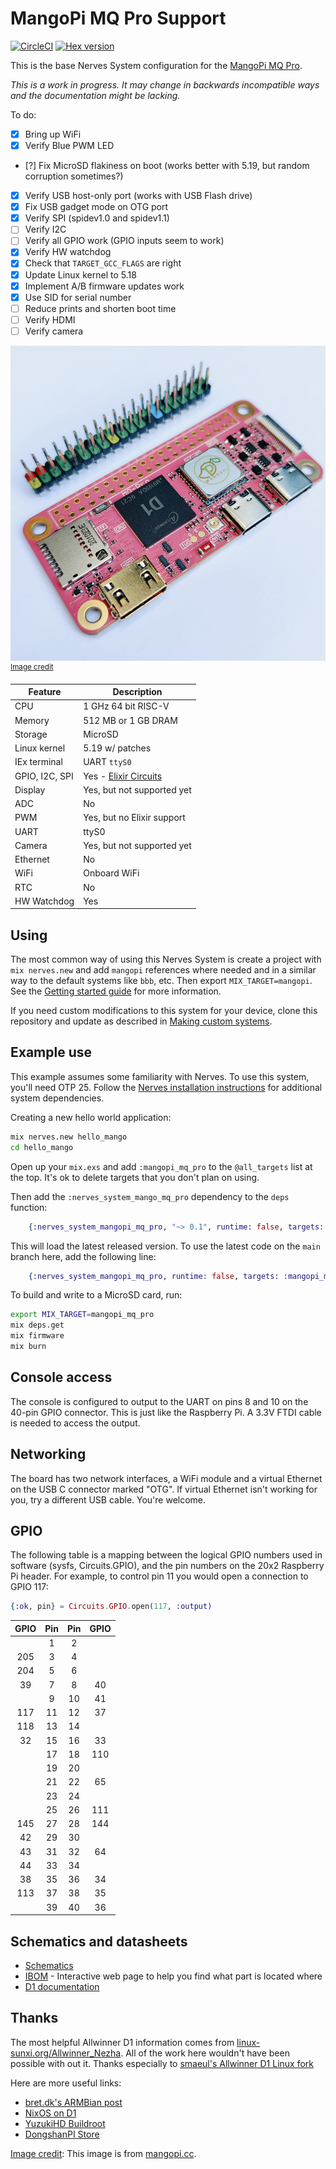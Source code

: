 # MangoPi MQ Pro Support

[![CircleCI](https://circleci.com/gh/fhunleth/nerves_system_mangopi_mq_pro.svg?style=svg)](https://circleci.com/gh/fhunleth/nerves_system_mangopi_mq_pro)
[![Hex version](https://img.shields.io/hexpm/v/nerves_system_mangopi_mq_pro.svg "Hex version")](https://hex.pm/packages/nerves_system_mangopi_mq_pro)

This is the base Nerves System configuration for the [MangoPi MQ Pro](#mangopi).

*This is a work in progress. It may change in backwards incompatible ways and the documentation might be lacking.*

To do:

- [x] Bring up WiFi
- [x] Verify Blue PWM LED
- [?] Fix MicroSD flakiness on boot (works better with 5.19, but random
  corruption sometimes?)
- [x] Verify USB host-only port (works with USB Flash drive)
- [x] Fix USB gadget mode on OTG port
- [x] Verify SPI (spidev1.0 and spidev1.1)
- [ ] Verify I2C
- [ ] Verify all GPIO work (GPIO inputs seem to work)
- [x] Verify HW watchdog
- [x] Check that `TARGET_GCC_FLAGS` are right
- [x] Update Linux kernel to 5.18
- [x] Implement A/B firmware updates work
- [x] Use SID for serial number
- [ ] Reduce prints and shorten boot time
- [ ] Verify HDMI
- [ ] Verify camera

![MangoPi MQ Pro](assets/images/mq-pro-pink-t.png)
<br><sup>[Image credit](#mangopi)</sup>

| Feature              | Description                     |
| -------------------- | ------------------------------- |
| CPU                  | 1 GHz 64 bit RISC-V             |
| Memory               | 512 MB or 1 GB DRAM             |
| Storage              | MicroSD                         |
| Linux kernel         | 5.19 w/ patches                 |
| IEx terminal         | UART `ttyS0`                    |
| GPIO, I2C, SPI       | Yes - [Elixir Circuits](https://github.com/elixir-circuits) |
| Display              | Yes, but not supported yet      |
| ADC                  | No                              |
| PWM                  | Yes, but no Elixir support      |
| UART                 | ttyS0                           |
| Camera               | Yes, but not supported yet      |
| Ethernet             | No                              |
| WiFi                 | Onboard WiFi                    |
| RTC                  | No                              |
| HW Watchdog          | Yes                             |

## Using

The most common way of using this Nerves System is create a project with `mix
nerves.new` and add `mangopi` references where needed and in a similar way
to the default systems like `bbb`, etc. Then export `MIX_TARGET=mangopi`.
See the [Getting started
guide](https://hexdocs.pm/nerves/getting-started.html#creating-a-new-nerves-app)
for more information.

If you need custom modifications to this system for your device, clone this
repository and update as described in [Making custom
systems](https://hexdocs.pm/nerves/customizing-systems.html).

## Example use

This example assumes some familiarity with Nerves. To use this system, you'll
need OTP 25. Follow the [Nerves installation
instructions](https://github.com/nerves-project/nerves/blob/main/docs/Installation.md)
for additional system dependencies.

Creating a new hello world application:

```sh
mix nerves.new hello_mango
cd hello_mango
```

Open up your `mix.exs` and add `:mangopi_mq_pro` to the `@all_targets` list at
the top. It's ok to delete targets that you don't plan on using.

Then add the `:nerves_system_mango_mq_pro` dependency to the `deps` function:

```elixir
    {:nerves_system_mangopi_mq_pro, "~> 0.1", runtime: false, targets: :mangopi_mq_pro},
```

This will load the latest released version. To use the latest code on the `main`
branch here, add the following line:

```elixir
    {:nerves_system_mangopi_mq_pro, runtime: false, targets: :mangopi_mq_pro, nerves: [compile: true], git: "https://github.com/fhunleth/nerves_system_mangopi_mq_pro", branch: "main"}
```

To build and write to a MicroSD card, run:

```sh
export MIX_TARGET=mangopi_mq_pro
mix deps.get
mix firmware
mix burn
```

## Console access

The console is configured to output to the UART on pins 8 and 10 on the 40-pin
GPIO connector. This is just like the Raspberry Pi. A 3.3V FTDI cable is needed
to access the output.

## Networking

The board has two network interfaces, a WiFi module and a virtual Ethernet on
the USB C connector marked "OTG". If virtual Ethernet isn't working for you, try
a different USB cable. You're welcome.

## GPIO

The following table is a mapping between the logical GPIO numbers used in
software (sysfs, Circuits.GPIO), and the pin numbers on the 20x2 Raspberry Pi
header. For example, to control pin 11 you would open a connection to GPIO 117:

```elixir
{:ok, pin} = Circuits.GPIO.open(117, :output)
```

| GPIO | Pin | Pin | GPIO |
| :--: | :-: | :-: | :--: |
|      | 1   | 2   |      |
| 205  | 3   | 4   |      |
| 204  | 5   | 6   |      |
| 39   | 7   | 8   | 40   |
|      | 9   | 10  | 41   |
| 117  | 11  | 12  | 37   |
| 118  | 13  | 14  |      |
| 32   | 15  | 16  | 33   |
|      | 17  | 18  | 110  |
|      | 19  | 20  |      |
|      | 21  | 22  | 65   |
|      | 23  | 24  |      |
|      | 25  | 26  | 111  |
| 145  | 27  | 28  | 144  |
| 42   | 29  | 30  |      |
| 43   | 31  | 32  | 64   |
| 44   | 33  | 34  |      |
| 38   | 35  | 36  | 34   |
| 113  | 37  | 38  | 35   |
|      | 39  | 40  | 36   |

## Schematics and datasheets

* [Schematics](https://mangopi.cc/_media/mq-pro-sch-v12.pdf)
* [IBOM](https://mangopi.cc/_media/mq-pro-v12-ibom.html) - Interactive web page
  to help you find what part is located where
* [D1 documentation](https://github.com/mangopi-sbc/MQ-Pro/tree/main/3.Docs)

## Thanks

The most helpful Allwinner D1 information comes from
[linux-sunxi.org/Allwinner_Nezha](https://linux-sunxi.org/Allwinner_Nezha). All
of the work here wouldn't have been possible with out it. Thanks especially to
[smaeul's Allwinner D1 Linux fork](https://github.com/smaeul/linux/tree/riscv/d1-wip/arch/riscv)

Here are more useful links:

* [bret.dk's ARMBian post](https://bret.dk/armbian-on-the-mangopi-mq-pro/)
* [NixOS on D1](https://github.com/chuangzhu/nixos-sun20iw1p1)
* [YuzukiHD Buildroot](https://github.com/YuzukiHD/Buildroot-YuzukiSBC)
* [DongshanPI Store](https://www.aliexpress.com/item/3256803971669780.html)

[Image credit](#mangopi): This image is from [mangopi.cc](https://mangopi.cc/mangopi_mqpro).


